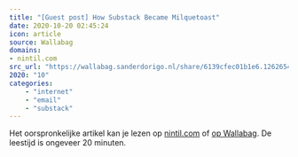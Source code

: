 ```yaml
---
title: "[Guest post] How Substack Became Milquetoast"
date: 2020-10-20 02:45:24
icon: article
source: Wallabag
domains:
- nintil.com
src_url: "https://wallabag.sanderdorigo.nl/share/6139cfec01b1e6.12626546"
2020: "10"
categories:
    - "internet"
    - "email"
    - "substack"
---
```

Het oorspronkelijke artikel kan je lezen op [nintil.com](https://nintil.com/substack-milquetoast?mc_cid=970356fcef&amp;mc_eid=91988bade5) of [op Wallabag](https://wallabag.sanderdorigo.nl/share/6139cfec01b1e6.12626546). De leestijd is ongeveer 20 minuten.